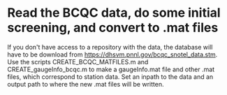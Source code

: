 # Read the BCQC data, do some initial screening, and convert to .mat files

If you don't have access to a repository with the data, the database will have to be download from https://dhsvm.pnnl.gov/bcqc_snotel_data.stm. Use the scripts CREATE_BCQC_MATFILES.m and CREATE_gaugeInfo_bcqc.m to make a gaugeInfo.mat file and other .mat files, which correspond to station data. Set an inpath to the data and an output path to where the new .mat files will be written.

